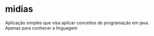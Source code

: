 # midias
Aplicação simples que visa aplicar conceitos de programação em java. Apenas para conhecer a linguagem
